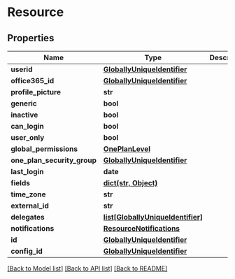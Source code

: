 # Resource

## Properties
Name | Type | Description | Notes
------------ | ------------- | ------------- | -------------
**userid** | [**GloballyUniqueIdentifier**](GloballyUniqueIdentifier.md) |  | [optional] 
**office365_id** | [**GloballyUniqueIdentifier**](GloballyUniqueIdentifier.md) |  | [optional] 
**profile_picture** | **str** |  | [optional] 
**generic** | **bool** |  | [optional] 
**inactive** | **bool** |  | [optional] 
**can_login** | **bool** |  | [optional] 
**user_only** | **bool** |  | [optional] 
**global_permissions** | [**OnePlanLevel**](OnePlanLevel.md) |  | [optional] 
**one_plan_security_group** | [**GloballyUniqueIdentifier**](GloballyUniqueIdentifier.md) |  | [optional] 
**last_login** | **date** |  | [optional] 
**fields** | [**dict(str, Object)**](Object.md) |  | [optional] 
**time_zone** | **str** |  | [optional] 
**external_id** | **str** |  | [optional] 
**delegates** | [**list[GloballyUniqueIdentifier]**](GloballyUniqueIdentifier.md) |  | [optional] 
**notifications** | [**ResourceNotifications**](ResourceNotifications.md) |  | [optional] 
**id** | [**GloballyUniqueIdentifier**](GloballyUniqueIdentifier.md) |  | [optional] 
**config_id** | [**GloballyUniqueIdentifier**](GloballyUniqueIdentifier.md) |  | [optional] 

[[Back to Model list]](../README.md#documentation-for-models) [[Back to API list]](../README.md#documentation-for-api-endpoints) [[Back to README]](../README.md)

